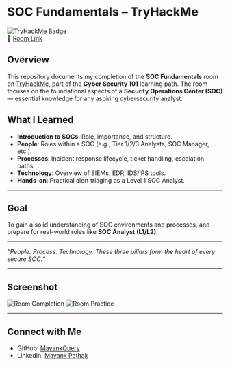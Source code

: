 # SOC Fundamentals – TryHackMe

![TryHackMe Badge](https://img.shields.io/badge/TryHackMe-SOC%20Fundamentals-blue)  
🔗 [Room Link](https://tryhackme.com/room/socfundamentals)

## Overview
This repository documents my completion of the **SOC Fundamentals** room on [TryHackMe](https://tryhackme.com), part of the **Cyber Security 101** learning path. The room focuses on the foundational aspects of a **Security Operations Center (SOC)** — essential knowledge for any aspiring cybersecurity analyst.

## What I Learned

- **Introduction to SOCs**: Role, importance, and structure.
- **People**: Roles within a SOC (e.g., Tier 1/2/3 Analysts, SOC Manager, etc.).
- **Processes**: Incident response lifecycle, ticket handling, escalation paths.
- **Technology**: Overview of SIEMs, EDR, IDS/IPS tools.
- **Hands-on**: Practical alert triaging as a Level 1 SOC Analyst.

---

## Goal
To gain a solid understanding of SOC environments and processes, and prepare for real-world roles like **SOC Analyst (L1/L2)**.

---

*“People. Process. Technology. These three pillars form the heart of every secure SOC.”*

---

## Screenshot
![Room Completion]()
![Room Practice]()

---

## Connect with Me
- GitHub: [MayankQuery](https://github.com/MayankQuery)
- LinkedIn: [Mayank Pathak](https://www.linkedin.com/in/mayankquery)
